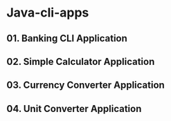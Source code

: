 # Java-cli-apps
## 01. Banking CLI Application
## 02. Simple Calculator Application
## 03. Currency Converter Application
## 04. Unit Converter Application